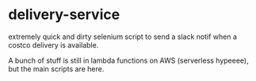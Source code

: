 # delivery-service

extremely quick and dirty selenium script to send a slack notif when a costco delivery is available. 

A bunch of stuff is still in lambda functions on AWS (serverless hypeeee), but the main scripts are here.
